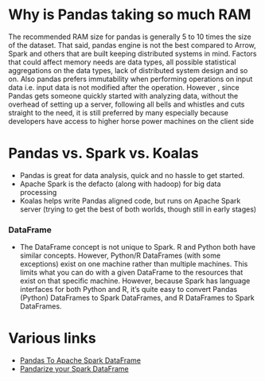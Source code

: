 # Why is Pandas taking so much RAM
The recommended RAM size for pandas is generally 5 to 10 times the size of the dataset. That said, pandas engine is not the best compared to Arrow, Spark and others that are built keeping distributed systems in mind. Factors that could affect memory needs are data types, all possible statistical aggregations on the data types, lack of distributed system design and so on. Also pandas prefers immutability when performing operations on input data i.e. input data is not modified after the operation.
However , since Pandas gets someone quickly started with analyzing data, without the overhead of setting up a server, following all bells and whistles and cuts straight to the need, it is still preferred by many especially because developers have access to higher horse power machines on the client side

# Pandas vs. Spark vs. Koalas
- Pandas is great for data analysis, quick and no hassle to get started.
- Apache Spark is the defacto (along with hadoop) for big data processing
- Koalas helps write Pandas aligned code, but runs on Apache Spark server (trying to get the best of both worlds, though still in early stages)

### DataFrame
- The DataFrame concept is not unique to Spark. R and Python both have similar concepts. However, Python/R DataFrames (with some exceptions) exist on one machine rather than multiple machines. This limits what you can do with a given DataFrame to the resources that exist on that specific machine. However, because Spark has language interfaces for both Python and R, it’s quite easy to convert Pandas (Python) DataFrames to Spark DataFrames, and R DataFrames to Spark DataFrames.

# Various links

- [Pandas To Apache Spark DataFrame](https://ogirardot.wordpress.com/2015/07/31/from-pandas-to-apache-sparks-dataframe/)
- [Pandarize your Spark DataFrame](https://lab.getbase.com/pandarize-spark-dataframes/)